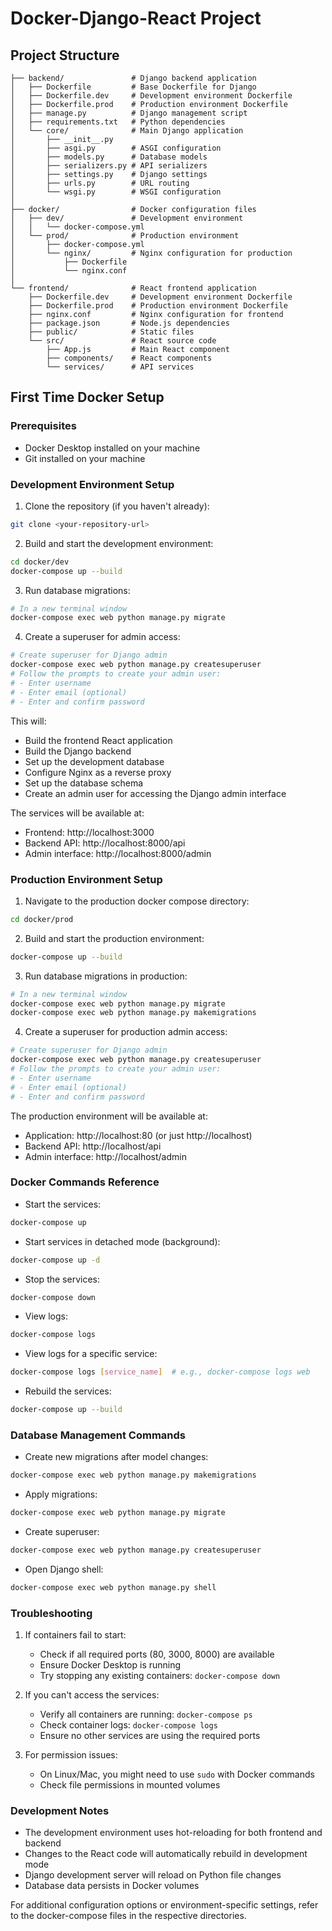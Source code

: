 # Docker-Django-React Project

## Project Structure

```
├── backend/               # Django backend application
│   ├── Dockerfile         # Base Dockerfile for Django
│   ├── Dockerfile.dev     # Development environment Dockerfile
│   ├── Dockerfile.prod    # Production environment Dockerfile
│   ├── manage.py          # Django management script
│   ├── requirements.txt   # Python dependencies
│   └── core/              # Main Django application
│       ├── __init__.py
│       ├── asgi.py        # ASGI configuration
│       ├── models.py      # Database models
│       ├── serializers.py # API serializers
│       ├── settings.py    # Django settings
│       ├── urls.py        # URL routing
│       └── wsgi.py        # WSGI configuration
│
├── docker/                # Docker configuration files
│   ├── dev/               # Development environment
│   │   └── docker-compose.yml
│   └── prod/              # Production environment
│       ├── docker-compose.yml
│       └── nginx/         # Nginx configuration for production
│           ├── Dockerfile
│           └── nginx.conf
│
└── frontend/              # React frontend application
    ├── Dockerfile.dev     # Development environment Dockerfile
    ├── Dockerfile.prod    # Production environment Dockerfile
    ├── nginx.conf         # Nginx configuration for frontend
    ├── package.json       # Node.js dependencies
    ├── public/            # Static files
    └── src/               # React source code
        ├── App.js         # Main React component
        ├── components/    # React components
        └── services/      # API services
```

## First Time Docker Setup

### Prerequisites
- Docker Desktop installed on your machine
- Git installed on your machine

### Development Environment Setup

1. Clone the repository (if you haven't already):
```bash
git clone <your-repository-url>
```

2. Build and start the development environment:
```bash
cd docker/dev
docker-compose up --build
```

3. Run database migrations:
```bash
# In a new terminal window
docker-compose exec web python manage.py migrate
```

4. Create a superuser for admin access:
```bash
# Create superuser for Django admin
docker-compose exec web python manage.py createsuperuser
# Follow the prompts to create your admin user:
# - Enter username
# - Enter email (optional)
# - Enter and confirm password
```

This will:
- Build the frontend React application
- Build the Django backend
- Set up the development database
- Configure Nginx as a reverse proxy
- Set up the database schema
- Create an admin user for accessing the Django admin interface

The services will be available at:
- Frontend: http://localhost:3000
- Backend API: http://localhost:8000/api
- Admin interface: http://localhost:8000/admin

### Production Environment Setup

1. Navigate to the production docker compose directory:
```bash
cd docker/prod
```

2. Build and start the production environment:
```bash
docker-compose up --build
```

3. Run database migrations in production:
```bash
# In a new terminal window
docker-compose exec web python manage.py migrate
docker-compose exec web python manage.py makemigrations
```

4. Create a superuser for production admin access:
```bash
# Create superuser for Django admin
docker-compose exec web python manage.py createsuperuser
# Follow the prompts to create your admin user:
# - Enter username
# - Enter email (optional)
# - Enter and confirm password
```

The production environment will be available at:
- Application: http://localhost:80 (or just http://localhost)
- Backend API: http://localhost/api
- Admin interface: http://localhost/admin

### Docker Commands Reference

- Start the services:
```bash
docker-compose up
```

- Start services in detached mode (background):
```bash
docker-compose up -d
```

- Stop the services:
```bash
docker-compose down
```

- View logs:
```bash
docker-compose logs
```

- View logs for a specific service:
```bash
docker-compose logs [service_name]  # e.g., docker-compose logs web
```

- Rebuild the services:
```bash
docker-compose up --build
```



### Database Management Commands

- Create new migrations after model changes:
```bash
docker-compose exec web python manage.py makemigrations
```

- Apply migrations:
```bash
docker-compose exec web python manage.py migrate
```

- Create superuser:
```bash
docker-compose exec web python manage.py createsuperuser
```

- Open Django shell:
```bash
docker-compose exec web python manage.py shell
```

### Troubleshooting

1. If containers fail to start:
   - Check if all required ports (80, 3000, 8000) are available
   - Ensure Docker Desktop is running
   - Try stopping any existing containers: `docker-compose down`

2. If you can't access the services:
   - Verify all containers are running: `docker-compose ps`
   - Check container logs: `docker-compose logs`
   - Ensure no other services are using the required ports

3. For permission issues:
   - On Linux/Mac, you might need to use `sudo` with Docker commands
   - Check file permissions in mounted volumes

### Development Notes

- The development environment uses hot-reloading for both frontend and backend
- Changes to the React code will automatically rebuild in development mode
- Django development server will reload on Python file changes
- Database data persists in Docker volumes

For additional configuration options or environment-specific settings, refer to the docker-compose files in the respective directories.

